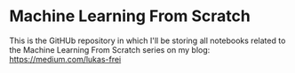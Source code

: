 # Machine Learning From Scratch

This is the GitHUb repository in which I'll be storing all notebooks related to the Machine Learning From Scratch series on my blog: https://medium.com/lukas-frei

